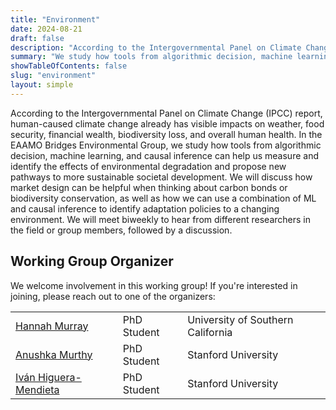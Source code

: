 ```yaml
---
title: "Environment"
date: 2024-08-21
draft: false
description: "According to the Intergovernmental Panel on Climate Change (IPCC) report, human-caused climate change already has visible impacts on weather, food security, financial wealth, biodiversity loss, and overall human health. In the EAAMO Bridges Environmental Group, we study how tools from algorithmic decision, machine learning, and causal inference can help us measure and identify the effects of environmental degradation and propose new pathways to more sustainable societal development. We will discuss how market design can be helpful when thinking about carbon bonds or biodiversity conservation, as well as how we can use a combination of ML and causal inference to identify adaptation policies to a changing environment. We will meet biweekly to hear from different researchers in the field or group members, followed by a discussion."
summary: "We study how tools from algorithmic decision, machine learning, and causal inference can help us measure and identify the effects of environmental degradation and propose new pathways to more sustainable societal development. We will discuss how market design can be helpful when thinking about carbon bonds or biodiversity conservation, as well as how we can use a combination of ML and causal inference to identify adaptation policies to a changing environment."
showTableOfContents: false
slug: "environment"
layout: simple
---
```

According to the Intergovernmental Panel on Climate Change (IPCC) report, human-caused climate change already has visible impacts on weather, food security, financial wealth, biodiversity loss, and overall human health. In the EAAMO Bridges Environmental Group, we study how tools from algorithmic decision, machine learning, and causal inference can help us measure and identify the effects of environmental degradation and propose new pathways to more sustainable societal development. We will discuss how market design can be helpful when thinking about carbon bonds or biodiversity conservation, as well as how we can use a combination of ML and causal inference to identify adaptation policies to a changing environment. We will meet biweekly to hear from different researchers in the field or group members, followed by a discussion.


## Working Group Organizer

We welcome involvement in this working group! If you're interested in joining, please reach out to one of the organizers:

|                 |             |                                  |
|-----------------|-------------|----------------------------------|
| [Hannah Murray](https://www.linkedin.com/in/hmmurray/) | PhD Student | University of Southern California             |
| [Anushka Murthy](https://anushkacm.github.io/) | PhD Student | Stanford University             |
| [Iván Higuera-Mendieta](https://ivanhigueram.com/) | PhD Student | Stanford University             |